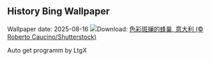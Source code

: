## History Bing Wallpaper
Wallpaper date: 2025-08-16
![](https://www.bing.com/th?id=OHR.ColorfulBeehives_ZH-CN0180195770_UHD.jpg&w=1000)Download: [色彩斑斓的蜂巢, 意大利 (© Roberto Caucino/Shutterstock)](https://www.bing.com/th?id=OHR.ColorfulBeehives_ZH-CN0180195770_UHD.jpg)

Auto get programm by LtgX
